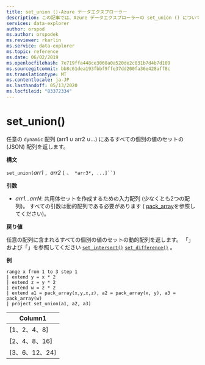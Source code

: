 ```yaml
---
title: set_union ()-Azure データエクスプローラー
description: この記事では、Azure データエクスプローラーの set_union () について説明します。
services: data-explorer
author: orspod
ms.author: orspodek
ms.reviewer: rkarlin
ms.service: data-explorer
ms.topic: reference
ms.date: 06/02/2019
ms.openlocfilehash: 7e719ffa448ce3060a0a520de2c031b7d4b7d109
ms.sourcegitcommit: bb8c61dea193fbbf9ffe37dd200fa36e428aff8c
ms.translationtype: MT
ms.contentlocale: ja-JP
ms.lasthandoff: 05/13/2020
ms.locfileid: "83372334"
---
```

# <a name="set_union"></a>set_union()

任意の `dynamic` 配列 (arr1 ∪ arr2 ∪...) にあるすべての個別の値のセットの (JSON) 配列を返します。

**構文**

`set_union(`*arr1* `, `*arr2* `[` 、` *arr3*, ...]``)`

**引数**

* *arr1...arrN*: 共用体セットを作成するための入力配列 (少なくとも2つの配列)。 すべての引数は動的配列である必要があります ( [pack_array](packarrayfunction.md)を参照してください)。 

**戻り値**

任意の配列に含まれるすべての個別の値のセットの動的配列を返します。 「」および「」を参照してください [`set_intersect()`](setintersectfunction.md) [`set_difference()`](setdifferencefunction.md) 。

**例**

<!-- csl: https://help.kusto.windows.net:443/Samples -->
```kusto
range x from 1 to 3 step 1
| extend y = x * 2
| extend z = y * 2
| extend w = z * 2
| extend a1 = pack_array(x,y,x,z), a2 = pack_array(x, y), a3 = pack_array(w)
| project set_union(a1, a2, a3)
```

|Column1|
|---|
|[1、2、4、8]|
|[2、4、8、16]|
|[3、6、12、24]|
